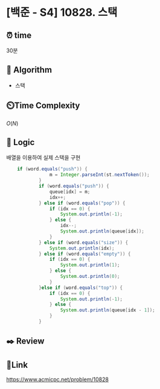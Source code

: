 # [백준 - S4] 10828. 스택

## ⏰ **time**

30분

## :pushpin: **Algorithm**

- 스택

## ⏲️**Time Complexity**

$O(N)$

## :round_pushpin: **Logic**

배열을 이용하여 실제 스택을 구현

```java
	if (word.equals("push")) {
				m = Integer.parseInt(st.nextToken());
			}
			if (word.equals("push")) {
				queue[idx] = m;
				idx++;
			} else if (word.equals("pop")) {
				if (idx == 0) {
					System.out.println(-1);
				} else {
					idx--;
					System.out.println(queue[idx]);
				}
			} else if (word.equals("size")) {
				System.out.println(idx);
			} else if (word.equals("empty")) {
				if (idx == 0) {
					System.out.println(1);
				} else {
					System.out.println(0);
				}
			}else if (word.equals("top")) {
				if (idx == 0) {
					System.out.println(-1);
				} else {
					System.out.println(queue[idx - 1]);
				}
			}
```

## :black_nib: **Review**



## 📡**Link**

https://www.acmicpc.net/problem/10828
